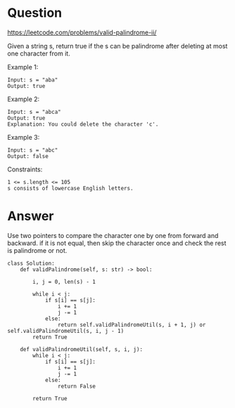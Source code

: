 Question
=========

https://leetcode.com/problems/valid-palindrome-ii/

Given a string s, return true if the s can be palindrome after deleting at most one character from it.



Example 1:

```
Input: s = "aba"
Output: true
```


Example 2:

```
Input: s = "abca"
Output: true
Explanation: You could delete the character 'c'.
```

Example 3:

```
Input: s = "abc"
Output: false
```

Constraints:

```
1 <= s.length <= 105
s consists of lowercase English letters.
```

Answer
======

Use two pointers to compare the character one by one from forward and backward.
if it is not equal, then skip the character once and check the rest is palindrome or not.


```python3
class Solution:
    def validPalindrome(self, s: str) -> bool:

        i, j = 0, len(s) - 1

        while i < j:
            if s[i] == s[j]:
                i += 1
                j -= 1
            else:
                return self.validPalindromeUtil(s, i + 1, j) or self.validPalindromeUtil(s, i, j - 1)
        return True

    def validPalindromeUtil(self, s, i, j):
        while i < j:
            if s[i] == s[j]:
                i += 1
                j -= 1
            else:
                return False

        return True
```